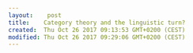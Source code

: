 ```yaml
---
layout:    post
title:    Category theory and the linguistic turn?
created:  Thu Oct 26 2017 09:13:53 GMT+0200 (CEST)
modified: Thu Oct 26 2017 09:29:06 GMT+0200 (CEST)
---
```


